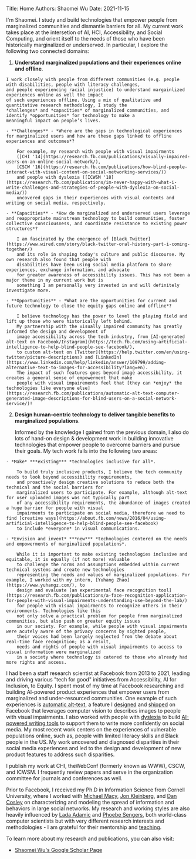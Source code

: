 Title: Home
Authors: Shaomei Wu
Date: 2021-11-15

I'm Shaomei. I study and build technologies that empower people from marginalized communities and dismantle barriers for all. My current work takes place at the intersetion of AI, HCI, Accessibility, and Social Computing, and orient itself to the needs of those who have been historically marginalized or underserved. In particular, I explore the following two connected domains:

<!-- I am interested at understanding the **experiences and challenges of marginalized communities** and building **inclusive** and **empowering** technologies **with the community**.-->

  1. **Understand marginalized populations and their experiences online and offline**.
  
    I work closely with people from different communities (e.g. people with disabilities, people with literacy challenges, 
	and people experiencing racial injustice) to understand margainlized experiences online as well the impact 
	of such experiences offline. Using a mix of qualitative and quantitative research methodology, I study the 
	*challenges* and *capacities* of marginalized communities, and identify *opportunities* for technology to make a 
	meaningful impact on people’s lives.
	
	- **Challenges** - *Where are the gaps in technological experiences for marginalized users and how are these gaps linked to offline 
	experiences and outcomes*? 
	  
	    For example, my research with people with visual impairments 
		([CHI '14](https://research.fb.com/publications/visually-impaired-users-on-an-online-social-network/), 
		[CSCW '16](https://research.fb.com/publications/how-blind-people-interact-with-visual-content-on-social-networking-services/)) 
		and people with dyslexia ([ICWSM '18](https://research.fb.com/publications/im-never-happy-with-what-i-write-challenges-and-strategies-of-people-with-dyslexia-on-social-media/)) 
		uncovered gaps in their experiences with visual contents and writing on social media, respectively.
	
    - **Capacities** - *How do marginalized and underserved users leverage and reappropriate mainstream technology to build communities, foster collective consciousness, and coordinate resistance to existing power structures*?

		I am fascinated by the emergence of [Black Twitter](https://www.wired.com/story/black-twitter-oral-history-part-i-coming-together/) 
		and its role in shaping today's culture and public discourse. My own research also found that people with
		disabilities have been using social media platform to share experiences, exchange information, and advocate
		for greater awareness of accessibility issues. This has not been a major theme in my current work but is 
		something I am personally very invested in and will definitely investigate more.
		
	- **Opportunities** - *What are the opportunities for current and future technology to close the equity gaps online and offline*? 
	
	    I believe technology has the power to level the playing field and lift up those who were historically left behind.
		My partnership with the visually impaired community has greatly informed the design and development of 
		image accessibility across the tech industry, from [AI-generated alt-text on Facebook/Instagram](https://tech.fb.com/using-artificial-intelligence-to-help-blind-people-see-facebook/), 
		to custom alt-text on [Twitter](https://help.twitter.com/en/using-twitter/picture-descriptions) and [LinkedIn](https://www.linkedin.com/help/linkedin/answer/109799/adding-alternative-text-to-images-for-accessibility?lang=en). 
		The impact of such features goes beyond image accessibility, it creates a general sense of empowerment that make 
		people with visual impairements feel that [they can *enjoy* the technologies like everyone else](https://research.fb.com/publications/automatic-alt-text-computer-generated-image-descriptions-for-blind-users-on-a-social-network-service/)!
		
  
  2. **Design human-centric technology to deliver tangible benefits to marginalized populations**.
  
     Informed by the knowledge I gained from the previous domain, I also do lots of hand-on design & development work  in building innovative technologies  that empower people to overcome barriers and pursue their goals. My tech work falls into the following two areas:
	 
    - *Make* ***existing*** *technologies inclusive for all*.
	
	    To build truly inclusive products, I believe the tech community needs to look beyond accessibility requirements, 
		and proactively design creative solutions to reduce both the technical and the social barriers for 
		marginalized users to participate. For example, although alt-text for user uploaded images was not typically part 
		of any accessibility requirements, the abundance of images created a huge barrier for people with visual 
		impairments to participate on social media, therefore we need to find [creative ways](https://about.fb.com/news/2016/04/using-artificial-intelligence-to-help-blind-people-see-facebook) 
		to include *everyone* in visual communications.
	
	- *Envision and invent* ***new*** *technologies centered on the needs and empowerments of marginalized populations*.
	
		While it is important to make existing technologies inclusive and equitable, it is equally (if not more) valuable 
		to challenge the norms and assumptions embedded within current technical systems and create new technologies 
		representing the needs and values of marginalized populations. For example, I worked with my intern, [Yuhang Zhao](https://www.yuhangz.com/), to 
		design and evaluate [an experimental face recognition tool](https://research.fb.com/publications/a-face-recognition-application-for-people-with-visual-impairments-understanding-use-beyond-the-lab/) 
		for people with visual impairments to recognize others in their environments. Technologies like this 
		not only solve a practical problem for people from marginalized communities, but also push on greater equity issues
		in our society. For example, while people with visual impairments were acutely aware of the privacy concerns by sighted people, 
		their voices had been largely neglected from the debate about real-time face recognition; as a result, 
		needs and rights of people with visual impairments to access to visual information were marginalized 
		in a society where technology is catered to those who already had more rights and access.

I had been a staff research scientist at Facebook from 2013 to 2021, leading and driving various "tech for good" initiatives from Accessibility, AI for Inclusion, to Equity. I spent most of my time at Facebook researching and building AI-powered product experiences that empower users from marginalized and under-resourced communities. One example of such experiences is [automatic alt-text](https://about.fb.com/news/2016/04/using-artificial-intelligence-to-help-blind-people-see-facebook), a feature I [designed](https://research.fb.com/publications/automatic-alt-text-computer-generated-image-descriptions-for-blind-users-on-a-social-network-service/) and [shipped](https://engineering.fb.com/2016/04/04/ios/under-the-hood-building-accessibility-tools-for-the-visually-impaired-on-facebook/) on Facebook that leverages computer vision to describes images to people with visual impairments. I also worked with people with [dyslexia](https://research.fb.com/publications/im-never-happy-with-what-i-write-challenges-and-strategies-of-people-with-dyslexia-on-social-media/) to build [AI-powered writing tools](https://research.fb.com/publications/design-and-evaluation-of-a-social-media-writing-support-tool-for-people-with-dyslexia/) to support them to write more confidently on social media. My most recent work centers on the experiences of vulnerable populations online, such as, people with limited literacy skills and Black people in the US. My work uncovered and diagnosed disparities in their social media experiences and led to the design and development of new product features to address such disparities.


I publish my work at CHI, theWebConf (formerly known as WWW), CSCW, and ICWSM. I frequently review papers and serve in the organization committee for journals and conferences as well. 


Prior to Facebook, I received my Ph.D in Information Science from Cornell University, where I worked with [Michael Macy](https://sites.google.com/site/michaelmacy14/home), [Jon Kleinberg](https://www.cs.cornell.edu/home/kleinber/), and [Dan Cosley](https://www.cs.cornell.edu/~danco/) on characterizing and modeling the spread of information and behaviors in large social networks. My research and working styles are also heavily influenced by [Lada Adamic](http://www.ladamic.com/) and [Phoebe Sengers](https://www.cs.cornell.edu/people/sengers/), both world-class computer scientists but with very different research interests and methodologies - I am grateful for their mentorship and [teaching](https://www.cs.cornell.edu/people/sengers/Teaching/INFO6341/index.php).

To learn more about my research and publications, you can also visit:

- [Shaomei Wu's Google Scholar Page](https://scholar.google.com/citations?user=Y0xVWqYAAAAJ) 
